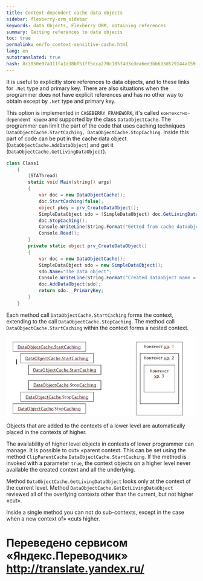 ```yaml
--- 
title: Context-dependent cache data objects 
sidebar: flexberry-orm_sidebar 
keywords: data Objects, Flexberry ORM, obtaining references 
summary: Getting references to data objects 
toc: true 
permalink: en/fo_context-sensitive-cache.html 
lang: en 
autotranslated: true 
hash: 8c3950e97a311fa1d38bf51ff5cca270c105f4d3cdea6ee3bb633d579144a159 
--- 
```


It is useful to explicitly store references to data objects, and to these links for `.Net` type and primary key. There are also situations when the programmer does not have explicit references and has no other way to obtain except by `.Net` type and primary key. 

This option is implemented in `CASEBERRY FRAMEWORK`, it's called `контекстно-dependent кэшем` and supported by the class `DataObjectCache`. The programmer can limit the part of the code that uses caching techniques `DataObjectCache.StartCaching, DataObjectCache.StopCaching`. Inside this part of code can be put in the cache data object (`DataObjectCache.AddDataObject`) and get it (`DataObjectCache.GetLivingDataObject`). 

```csharp
class Class1
	{
		[STAThread)
		static void Main(string[) args)
		{
            var doc = new DataObjectCache();
			doc.StartCaching(false);
			object pkey = prv_CreateDataObject();
			SimpleDataObject sdo = (SimpleDataObject) doc.GetLivingDataObject(typeof(SimpleDataObject), pkey);
			doc.StopCaching();
			Console.WriteLine(String.Format("Getted from cache dataobject name = {0}",sdo.Name));
			Console.Read();
		}
		private static object prv_CreateDataObject()
		{
            var doc = new DataObjectCache();
			SimpleDataObject sdo = new SimpleDataObject();			
			sdo.Name="The data object";
			Console.WriteLine(String.Format("Created dataobject name = {0}",sdo.Name));
			doc.AddDataObject(sdo);
			return sdo.__PrimaryKey;
		}
	}
``` 

Each method call `DataObjectCache.StartCaching` forms the context, extending to the call `DataObjectCache.StopCaching`. The method call `DataObjectCache.StartCaching` within the context forms a nested context. 

![](/images/pages/products/flexberry-orm/data-object/sensitive-cache.png) 

Objects that are added to the contexts of a lower level are automatically placed in the contexts of higher. 

The availability of higher level objects in contexts of lower programmer can manage. It is possible to cut» «parent context. This can be set using the method `ClipParentCache` `DataObjectCache.StartCaching`. If the method is invoked with a parameter `true`, the context objects on a higher level never available the created context and all the underlying. 

Method `DataObjectCache.GetLivingDataObject` looks only at the context of the current level. 
Method `DataObjectCache.GetExtLivingDataObject` reviewed all of the overlying contexts other than the current, but not higher «cut». 

Inside a single method you can not do sub-contexts, except in the case when a new context of» «cuts higher. 



 # Переведено сервисом «Яндекс.Переводчик» http://translate.yandex.ru/